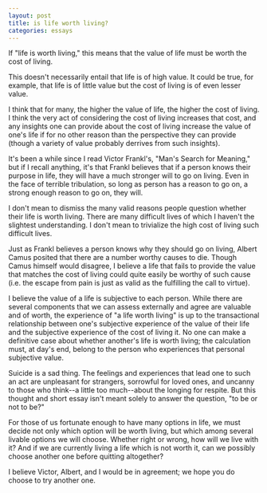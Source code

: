 ```yaml
---
layout: post
title: is life worth living?
categories: essays
---
```


If "life is worth living," this means that the value of life must be worth the cost of living.

This doesn't necessarily entail that life is of high value. It could be true, for example, that life is of little value but the cost of living is of even lesser value.

I think that for many, the higher the value of life, the higher the cost of living. I think the very act of considering the cost of living increases that cost, and any insights one can provide about the cost of living increase the value of one's life if for no other reason than the perspective they can provide (though a variety of value probably derrives from such insights).

It's been a while since I read Victor Frankl's, "Man's Search for Meaning," but if I recall anything, it's that Frankl believes that if a person knows their purpose in life, they will have a much stronger will to go on living. Even in the face of terrible tribulation, so long as person has a reason to go on, a strong enough reason to go on, they will.

I don't mean to dismiss the many valid reasons people question whether their life is worth living. There are many difficult lives of which I haven't the slightest understanding. I don't mean to trivialize the high cost of living such difficult lives. 

Just as Frankl believes a person knows why they should go on living, Albert Camus posited that there are a number worthy causes to die. Though Camus himself would disagree, I believe a life that fails to provide the value that matches the cost of living could quite easily be worthy of such cause (i.e. the escape from pain is just as valid as the fulfilling the call to virtue). 

I believe the value of a life is subjective to each person. While there are several components that we can assess externally and agree are valuable and of worth, the experience of "a life worth living" is up to the transactional relationship between one's subjective experience of the value of their life and the subjective experience of the cost of living it. No one can make a definitive case about whether another's life is worth living; the calculation must, at day's end, belong to the person who experiences that personal subjective value.

Suicide is a sad thing. The feelings and experiences that lead one to such an act are unpleasant for strangers, sorrowful for loved ones, and uncanny to those who think--a little too much--about the longing for respite. But this thought and short essay isn't meant solely to answer the question, "to be or not to be?"

For those of us fortunate enough to have many options in life, we must decide not only which option will be worth living, but which among several livable options we will choose. Whether right or wrong, how will we live with it? And if we are currently living a life which is not worth it, can we possibly choose another one before quitting altogether?

I believe Victor, Albert, and I would be in agreement; we hope you do choose to try another one.
